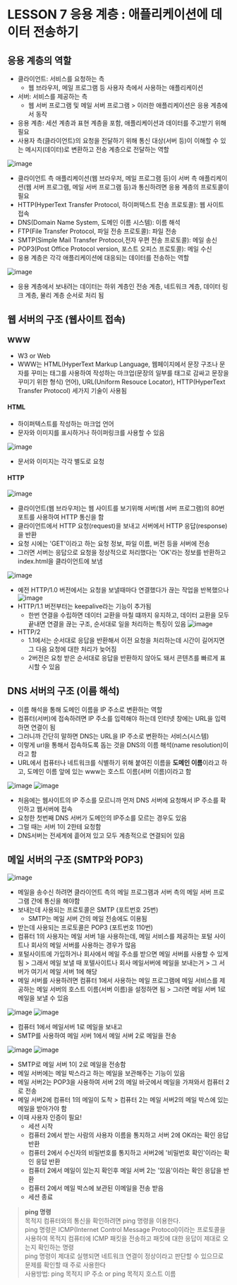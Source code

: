 # LESSON 7 응용 계층 : 애플리케이션에 데이터 전송하기

## 응용 계층의 역할
- 클라이언트: 서비스를 요청하는 측
  - 웹 브라우저, 메일 프로그램 등 사용자 측에서 사용하는 애플리케이션
- 서버: 서비스를 제공하는 측
  - 웹 서버 프로그램 및 메일 서버 프로그램 > 이러한 애플리케이션은 응용 계층에서 동작
- 응용 계층: 세션 계층과 표현 계층을 포함, 애플리케이션과 데이터를 주고받기 위해 필요
- 사용자 측(클라이언트)의 요청을 전달하기 위해 통신 대상(서버 등)이 이해할 수 있는 메시지(데이터)로 변환하고 전송 계층으로 전달하는 역할

![image](https://user-images.githubusercontent.com/87118337/148054140-1c5688ee-237a-4c21-be3e-8a664e433bfa.png)
- 클라이언트 측 애플리케이션(웹 브라우저, 메일 프로그램 등)이 서버 측 애플리케이션(웹 서버 프로그램, 메일 서버 프로그램 등)과 통신하려면 응용 계층의 프로토콜이 필요
- HTTP(HyperText Transfer Protocol, 하이퍼텍스트 전송 프로토콜): 웹 사이트 접속
- DNS(Domain Name System, 도메인 이름 시스템): 이름 해석
- FTP(File Transfer Protocol, 파일 전송 프로토콜): 파일 전송
- SMTP(Simple Mail Transfer Protocol,전자 우편 전송 프로토콜): 메일 송신
- POP3(Post Office Protocol version, 포스트 오피스 프로토콜): 메일 수신
- 응용 계층은 각각 애플리케이션에 대응되는 데이터를 전송하는 역할

![image](https://user-images.githubusercontent.com/87118337/148054644-66380850-8061-4f47-9613-6579c319192c.png)
- 응용 계층에서 보내려는 데이터는 하위 계층인 전송 계층, 네트워크 계층, 데이터 링크 계층, 물리 계층 순서로 처리 됨

## 웹 서버의 구조 (웹사이트 접속)
### WWW
- W3 or Web
- WWW는 HTML(HyperText Markup Language, 웹페이지에서 문장 구조나 문자를 꾸미는 태그를 사용하여 작성하는 마크업(문장의 일부를 태그로 감싸고 문장을 꾸미기 위한 형식) 언어), URL(Uniform Resouce Locator), HTTP(HyperText Transfer Protocol) 세가지 기술이 사용됨

#### HTML
- 하이퍼텍스트를 작성하는 마크업 언어
- 문자와 이미지를 표시하거나 하이퍼링크를 사용할 수 있음

![image](https://user-images.githubusercontent.com/87118337/148056311-ebe1f01d-f31a-4c58-a107-7d35238fab18.png)
- 문서와 이미지는 각각 별도로 요청
  
#### HTTP
![image](https://user-images.githubusercontent.com/87118337/148058910-0f559709-0488-4971-9e8f-b00e6433c92c.png)
- 클라이언트(웹 브라우저)는 웹 사이트를 보기위해 서버(웹 서버 프로그램)의 80번 포트를 사용하여 HTTP 통신을 함
- 클라이언트에서 HTTP 요청(request)을 보내고 서버에서 HTTP 응답(response)을 반환
- 요청 시에는 'GET'이라고 하는 요청 정보, 파일 이름, 버전 등을 서버에 전송
- 그러면 서버는 응답으로 요청을 정상적으로 처리했다는 'OK'라는 정보를 반환하고 index.html을 클라이언트에 보냄

![image](https://user-images.githubusercontent.com/87118337/148060143-749b87a8-bf38-4f4b-ab63-d1c8de316933.png)
- 예전 HTTP/1.0 버전에서는 요청을 보낼때마다 연결했다가 끊는 작업을 반복했으나
![image](https://user-images.githubusercontent.com/87118337/148061805-f3b42dc8-b93b-4e99-a95e-575492864ac6.png)
- HTTP/1.1 버전부터는 keepalive라는 기능이 추가됨
  - 한번 연결을 수립하면 데이터 교환을 마칠 떄까지 유지하고, 데이터 교환을 모두 끝내면 연결을 끊는 구조, 순서대로 일을 처리하는 특징이 있음
![image](https://user-images.githubusercontent.com/87118337/148062283-88840038-1756-41ff-9ac7-8e70a997fe15.png)
- HTTP/2
  - 1.1에서는 순서대로 응답을 반환해서 이전 요청을 처리하는데 시간이 길어지면 그 다음 요청에 대한 처리가 늦어짐
  - 2버전은 요청 받은 순서대로 응답을 반환하지 않아도 돼서 콘텐츠를 빠르게 표시할 수 있음

## DNS 서버의 구조 (이름 해석)
- 이름 해석을 통해 도메인 이름을 IP 주소로 변환하는 역할
- 컴퓨터(서버)에 접속하려면 IP 주소를 입력해야 하는데 인터넷 창에는 URL을 입력하면 연결이 됨
- 그러니까 간단히 말하면 DNS는 URL을 IP 주소로 변환하는 서비스(시스템)
- 이렇게 url을 통해서 접속하도록 돕는 것을 DNS의 이름 해석(name resolution)이라고 함
- URL에서 컴퓨터나 네트워크를 식별하기 위해 붙여진 이름을 **도메인 이름**이라고 하고, 도메인 이름 앞에 있는 www는 호스트 이름(서버 이름)이라고 함

![image](https://user-images.githubusercontent.com/87118337/148065821-04f60b1a-e7b5-42e4-9629-891a8bb90186.png)
![image](https://user-images.githubusercontent.com/87118337/148067923-f35b94dd-af1c-4367-97b3-ea6a749fe93b.png)
- 처음에는 웹사이트의 IP 주소를 모르니까 먼저 DNS 서버에 요청해서 IP 주소를 확인하고 웹서버에 접속
- 요청한 첫번째 DNS 서버가 도메인의 IP주소를 모르는 경우도 있음
- 그럴 때는 서버 1이 2한테 요청함
- DNS서버는 전세계에 흩어져 있고 모두 계층적으로 연결되어 있음

## 메일 서버의 구조 (SMTP와 POP3)
![image](https://user-images.githubusercontent.com/87118337/148069789-9c9f527d-8ab6-4e1b-9e0b-c7e038abd73a.png)
- 메일을 송수신 하려면 클라이언트 측의 메일 프로그램과 서버 측의 메일 서버 프로그램 간에 통신을 해야함
- 보내는데 사용되는 프로토콜은 SMTP (포트번호 25번)
  - SMTP는 메일 서버 간의 메일 전송에도 이용됨
- 받는데 사용되는 프로토콜은 POP3 (포트번호 110번)
- 컴퓨터 1의 사용자는 메일 서버 1을 사용하는데, 메일 서비스를 제공하는 포털 사이트나 회사의 메일 서버를 사용하는 경우가 많음
- 포털사이트에 가입하거나 회사에서 메일 주소를 받으면 메일 서버를 사용할 수 있게 됨 > 그래서 메일 보낼 때 포텔사이트나 회사 메일서버에 메일을 보내는거 > 그 서버가 여기서 메일 서버 1에 해당
- 메일 서버를 사용하려면 컴퓨터 1에서 사용하는 메일 프로그램에 메일 서비스를 제공하는 메일 서버의 호스트 이름(서버 이름)을 설정하면 됨 > 그러면 메일 서버 1로 메일을 보낼 수 있음

![image](https://user-images.githubusercontent.com/87118337/148073172-c90d585a-96e3-4c40-988d-62a614f9f69f.png)
![image](https://user-images.githubusercontent.com/87118337/148073367-b25182ed-fc48-4fe2-83a5-6144ef8f567e.png)
- 컴퓨터 1에서 메일서버 1로 메일을 보내고
- SMTP를 사용하여 메일 서버 1에서 메일 서버 2로 메일을 전송

![image](https://user-images.githubusercontent.com/87118337/148073852-5777c28a-3b7b-4788-ba6c-2bc8de3a9116.png)
![image](https://user-images.githubusercontent.com/87118337/148074137-104fa8c6-31d5-4d20-b947-389e8148952c.png)
- SMTP로 메일 서버 1이 2로 메일을 전송함
- 메일 서버에는 메일 박스라고 하는 메일을 보관해주는 기능이 있음
- 메일 서버2는 POP3을 사용하여 서버 2의 메일 바긋에서 메일을 가져와서 컴퓨터 2로 전송
- 메일 서버2에 컴퓨터 1의 메일이 도착 > 컴퓨터 2는 메일 서버2의 메일 박스에 있는 메일을 받아가야 함
- 이때 사용자 인증이 필요!
  - 세션 시작
  - 컴퓨터 2에서 받는 사람의 사용자 이름을 통지하고 서버 2에 OK라는 확인 응답 반환
  - 컴퓨터 2에서 수신자의 비밀번호를 통지하고 서버2에 '비밀번호 확인'이라는 확인 응답 반환
  - 컴퓨터 2에서 메일이 있는지 확인후 메일 서버 2는 '있음'이라는 확인 응답을 반환
  - 컴퓨터 2에서 메일 박스에 보관된 이메일을 전송 받음
  - 세션 종료

> **ping 명령**      
> 목적지 컴퓨터와의 통신을 확인하려면 ping 명령을 이용한다.      
> ping 명령은 ICMP(Internet Control Message Protocol)이라는 프로토콜을 사용하여 목적지 컴퓨터에 ICMP 패킷을 전송하고 패킷에 대한 응답이 제대로 오는지 확인하는 명령      
> ping 명령이 제대로 실행되면 네트워크 연결이 정상이라고 판단할 수 있으므로 문제를 확인할 때 주로 사용한다     
> 사용방법: ping 목적지 IP 주소 or ping 목적지 호스트 이름     
